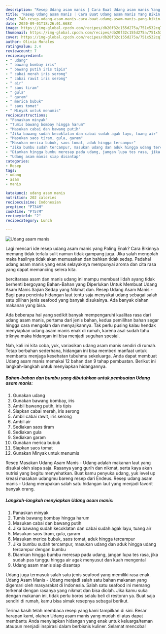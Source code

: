 ```yaml
---
description: "Resep Udang asam manis | Cara Buat Udang asam manis Yang Bikin Ngiler"
title: "Resep Udang asam manis | Cara Buat Udang asam manis Yang Bikin Ngiler"
slug: 740-resep-udang-asam-manis-cara-buat-udang-asam-manis-yang-bikin-ngiler
date: 2020-09-01T18:26:01.668Z
image: https://img-global.cpcdn.com/recipes/db20f32c155d275a/751x532cq70/udang-asam-manis-foto-resep-utama.jpg
thumbnail: https://img-global.cpcdn.com/recipes/db20f32c155d275a/751x532cq70/udang-asam-manis-foto-resep-utama.jpg
cover: https://img-global.cpcdn.com/recipes/db20f32c155d275a/751x532cq70/udang-asam-manis-foto-resep-utama.jpg
author: Olivia Morales
ratingvalue: 3.4
reviewcount: 7
recipeingredient:
- " udang"
- " bawang bombay iris"
- " bawang putih iris tipis"
- " cabai merah iris serong"
- " cabai rawit iris serong"
- " air"
- " saos tiram"
- " gula"
- " garam"
- " merica bubuk"
- " saos tomat"
- " Minyak untuk menumis"
recipeinstructions:
- "Panaskan minyak"
- "Tumis bawang bombay hingga harum"
- "Masukan cabai dan bawang putih"
- "Jika bawang sudah kecoklatan dan cabai sudah agak layu, tuang air"
- "Masukan saos tiram, gula, garam"
- "Masukan merica bubuk, saos tomat, aduk hingga tercampur"
- "Jika bumbu sudah tercampur, masukan udang dan aduk hingga udang tercampur dengan bumbu"
- "Diamkan hingga bumbu meresap pada udang, jangan lupa tes rasa, jika sudah pas tunggu hingga air agak menyusut dan kuah mengental"
- "Udang asam manis siap disantap"
categories:
- Resep
tags:
- udang
- asam
- manis

katakunci: udang asam manis 
nutrition: 202 calories
recipecuisine: Indonesian
preptime: "PT34M"
cooktime: "PT57M"
recipeyield: "2"
recipecategory: Lunch

---
```



![Udang asam manis](https://img-global.cpcdn.com/recipes/db20f32c155d275a/751x532cq70/udang-asam-manis-foto-resep-utama.jpg)

Lagi mencari ide resep udang asam manis yang Paling Enak? Cara Bikinnya memang tidak terlalu sulit namun tidak gampang juga. Jika salah mengolah maka hasilnya tidak akan memuaskan dan bahkan tidak sedap. Padahal udang asam manis yang enak selayaknya mempunyai aroma dan cita rasa yang dapat memancing selera kita.

bercitarasa asam dan manis udang ini mampu membuat lidah ayang tidak berhenti bergoyang Bahan-Bahan yang Diperlukan Untuk Membuat Udang Asam Manis Sajian Sedap yang Nikmat dan. Resep Udang Asam Manis - Bagi para pencinta hidangan laut tentu saja menyukai udang sebagai salah satu pilihan jenis seafood yang banyak disukainya. Ada banyak olahan makanan yang bisa.

Ada beberapa hal yang sedikit banyak mempengaruhi kualitas rasa dari udang asam manis, pertama dari jenis bahan, kedua pemilihan bahan segar hingga cara mengolah dan menyajikannya. Tak perlu pusing kalau hendak menyiapkan udang asam manis enak di rumah, karena asal sudah tahu triknya maka hidangan ini bisa menjadi suguhan spesial.


Nah, kali ini kita coba, yuk, variasikan udang asam manis sendiri di rumah. Tetap berbahan sederhana, hidangan ini bisa memberi manfaat untuk membantu menjaga kesehatan tubuhmu sekeluarga. Anda dapat membuat Udang asam manis memakai 12 bahan dan 9 tahap pembuatan. Berikut ini langkah-langkah untuk menyiapkan hidangannya.

<!--inarticleads1-->

##### Bahan-bahan dan bumbu yang dibutuhkan untuk pembuatan Udang asam manis:

1. Gunakan  udang
1. Gunakan  bawang bombay, iris
1. Ambil  bawang putih, iris tipis
1. Siapkan  cabai merah, iris serong
1. Ambil  cabai rawit, iris serong
1. Ambil  air
1. Sediakan  saos tiram
1. Sediakan  gula
1. Sediakan  garam
1. Gunakan  merica bubuk
1. Siapkan  saos tomat
1. Gunakan  Minyak untuk menumis


Resep Masakan Udang Asam Manis - Udang adalah makanan laut yang disukai oleh siapa saja. Rasanya yang gurih dan nikmat, serta kaya akan nutrisi yang begitu menyehatkan. Buat kamu penyuka udang, yuk level up kreasi masakan udangmu bareng resep dari Endeus. Resep udang asam manis - Udang merupakan salah satu hidangan laut yang menjadi favorit banyak orang. 

<!--inarticleads2-->

##### Langkah-langkah menyiapkan Udang asam manis:

1. Panaskan minyak
1. Tumis bawang bombay hingga harum
1. Masukan cabai dan bawang putih
1. Jika bawang sudah kecoklatan dan cabai sudah agak layu, tuang air
1. Masukan saos tiram, gula, garam
1. Masukan merica bubuk, saos tomat, aduk hingga tercampur
1. Jika bumbu sudah tercampur, masukan udang dan aduk hingga udang tercampur dengan bumbu
1. Diamkan hingga bumbu meresap pada udang, jangan lupa tes rasa, jika sudah pas tunggu hingga air agak menyusut dan kuah mengental
1. Udang asam manis siap disantap


Udang juga termasuk salah satu jenis seafood yang memiliki rasa enak. Udang Asam Manis - Udang menjadi salah satu bahan makanan yang digemari oleh masyarakat di Indonesia. Salah satu seafood ini memang terkenal dengan rasanya yang nikmat dan bisa diolah. Jika kamu suka dengan makanan ini, tidak perlu boros selalu beli di restoran ya. Buat saja sendiri di rumah, kamu bisa simak resepnya sebagai berikut. 

Terima kasih telah membaca resep yang kami tampilkan di sini. Besar harapan kami, olahan Udang asam manis yang mudah di atas dapat membantu Anda menyiapkan hidangan yang enak untuk keluarga/teman ataupun menjadi inspirasi dalam berbisnis kuliner. Selamat mencoba!
